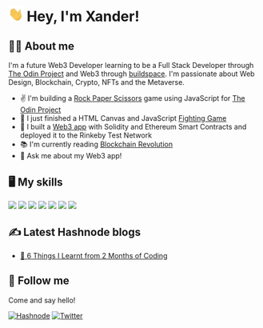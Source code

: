 # <img src="https://github.com/xanderbylo/xanderbylo/blob/main/images/wave.gif?raw=true" alt="Waving hand emoji gif" width="30px"> Hey, I'm Xander!

## :man_technologist: About me

I'm a future Web3 Developer learning to be a Full Stack Developer through [The Odin Project](https://www.theodinproject.com/) and Web3 through [buildspace](https://buildspace.so/). I'm passionate about Web Design, Blockchain, Crypto, NFTs and the Metaverse.

* :v: I'm building a [Rock Paper Scissors](https://github.com/xanderbylo/rock-paper-scissors) game using JavaScript for [The Odin Project](https://www.theodinproject.com/)
* :boxing_glove: I just finished a HTML Canvas and JavaScript [Fighting Game](https://github.com/xanderbylo/fighting-game)
* :seedling: I built a [Web3 app](https://waveportal-starter-project.xanderbylo.repl.co) with Solidity and Ethereum Smart Contracts and deployed it to the Rinkeby Test Network
* :books: I'm currently reading [Blockchain Revolution](https://www.amazon.com/Blockchain-Revolution-Technology-Cryptocurrencies-Changing/dp/1101980141/ref=tmm_pap_swatch_0?_encoding=UTF8&qid=&sr=)
* :speech_balloon: Ask me about my Web3 app!

## :desktop_computer: My skills

<img src="https://img.shields.io/badge/html5%20-%23E34F26.svg?&style=for-the-badge&logo=html5&logoColor=white"/> <img src="https://img.shields.io/badge/css3%20-%231572B6.svg?&style=for-the-badge&logo=css3&logoColor=white"/> <img src="https://img.shields.io/badge/sass%20-%23CC6699.svg?&style=for-the-badge&logo=sass&logoColor=white"/> <img src="https://img.shields.io/badge/javascript%20-%23323330.svg?&style=for-the-badge&logo=javascript&logoColor=%23F7DF1E"/> <img src="https://img.shields.io/badge/GSAP%20-%2388CE02.svg?&style=for-the-badge&logo=greensock&logoColor=white"/> <img src="https://img.shields.io/badge/git%20-%23F05033.svg?&style=for-the-badge&logo=git&logoColor=white"/> <img src="https://img.shields.io/badge/github%20-%23121011.svg?&style=for-the-badge&logo=github&logoColor=white"/>

## :writing_hand: Latest Hashnode blogs

- [:brain: 6 Things I Learnt from 2 Months of Coding](https://xanderbylo.hashnode.dev/beginners-guide-to-coding)

## :iphone: Follow me

Come and say hello!

[![Hashnode](https://img.shields.io/badge/Hashnode-2962FF?style=for-the-badge&logo=hashnode&logoColor=white)](https://hashnode.com/@xanderbylo)
[![Twitter](https://img.shields.io/twitter/follow/xanderbylo?logo=twitter&style=for-the-badge)](https://twitter.com/xanderbylo)
